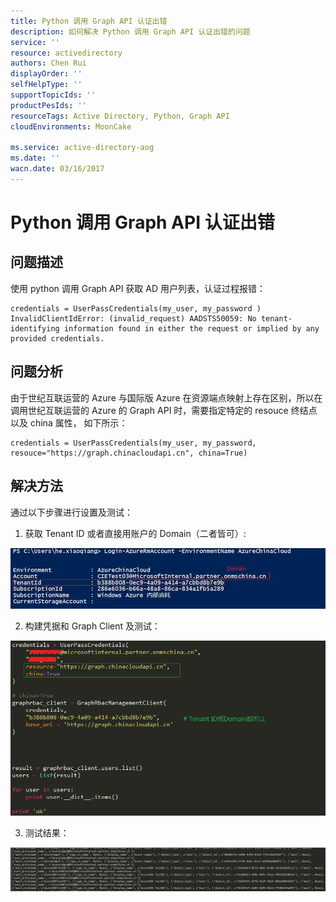 ```yaml
---
title: Python 调用 Graph API 认证出错
description: 如何解决 Python 调用 Graph API 认证出错的问题
service: ''
resource: activedirectory
authors: Chen Rui
displayOrder: ''
selfHelpType: ''
supportTopicIds: ''
productPesIds: ''
resourceTags: Active Directory, Python, Graph API
cloudEnvironments: MoonCake

ms.service: active-directory-aog
ms.date: ''
wacn.date: 03/16/2017
---
```


# Python 调用 Graph API 认证出错

## **问题描述**

使用 python 调用 Graph API 获取 AD 用户列表，认证过程报错：

```
credentials = UserPassCredentials(my_user, my_password )
InvalidClientIdError: (invalid_request) AADSTS50059: No tenant-identifying information found in either the request or implied by any provided credentials.
```

## **问题分析**

由于世纪互联运营的 Azure 与国际版 Azure 在资源端点映射上存在区别，所以在调用世纪互联运营的 Azure 的 Graph API 时，需要指定特定的 resouce 终结点以及 china 属性， 如下所示：

```
credentials = UserPassCredentials(my_user, my_password, resouce="https://graph.chinacloudapi.cn", china=True)
```

## **解决方法**

通过以下步骤进行设置及测试：

1. 获取 Tenant ID 或者直接用账户的 Domain（二者皆可）:

![login-azurermaccount](./media/aog-active-directory-qa-graph-api-auth-error-with-python/login-azurermaccount.png)

2. 构建凭据和 Graph Client 及测试：

![code](./media/aog-active-directory-qa-graph-api-auth-error-with-python/code.png)

3. 测试结果：

![result](./media/aog-active-directory-qa-graph-api-auth-error-with-python/result.png)